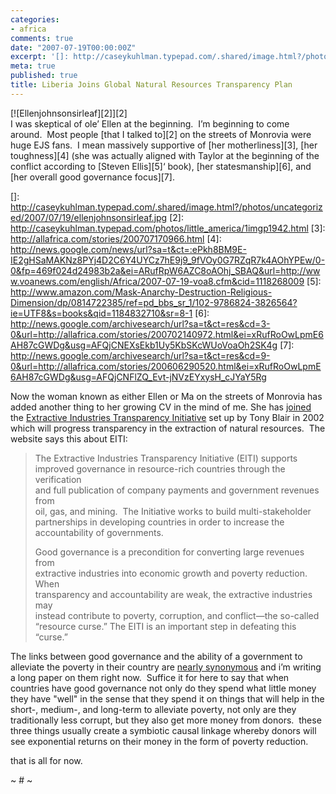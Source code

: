 ```yaml
---
categories:
- africa
comments: true
date: "2007-07-19T00:00:00Z"
excerpt: '[]: http://caseykuhlman.typepad.com/.shared/image.html?/photos/uncategorized/2007/07/19/ellenjohnsonsirleaf.jpg'
meta: true
published: true
title: Liberia Joins Global Natural Resources Transparency Plan
---
```


[![Ellenjohnsonsirleaf][2]][2]  
I was skeptical of ole’ Ellen at the beginning.  I’m beginning to come around.  Most people [that I talked to][2] on the streets of Monrovia were huge EJS fans.  I mean massively supportive of [her motherliness][3], [her toughness][4] (she was actually aligned with Taylor at the beginning of the conflict according to [Steven Ellis][5]‘ book), [her statesmanship][6], and [her overall good governance focus][7].  

 []: http://caseykuhlman.typepad.com/.shared/image.html?/photos/uncategorized/2007/07/19/ellenjohnsonsirleaf.jpg
 [2]: http://caseykuhlman.typepad.com/photos/little_america/1imgp1942.html
 [3]: http://allafrica.com/stories/200707170966.html
 [4]: http://news.google.com/news/url?sa=t&ct=:ePkh8BM9E-IE2gHSaMAKNz8PYj4D2C6Y4UYCz7hE9j9_9fVOy0G7RZqR7k4AOhYPEw/0-0&fp=469f024d24983b2a&ei=ARufRpW6AZC8oAOhj_SBAQ&url=http://www.voanews.com/english/Africa/2007-07-19-voa8.cfm&cid=1118268009
 [5]: http://www.amazon.com/Mask-Anarchy-Destruction-Religious-Dimension/dp/0814722385/ref=pd_bbs_sr_1/102-9786824-3826564?ie=UTF8&s=books&qid=1184832710&sr=8-1
 [6]: http://news.google.com/archivesearch/url?sa=t&ct=res&cd=3-0&url=http://allafrica.com/stories/200702140972.html&ei=xRufRoOwLpmE6AH87cGWDg&usg=AFQjCNEXsEkb1Uy5KbSKcWUoVoaOh2SK4g
 [7]: http://news.google.com/archivesearch/url?sa=t&ct=res&cd=9-0&url=http://allafrica.com/stories/200606290520.html&ei=xRufRoOwLpmE6AH87cGWDg&usg=AFQjCNFlZQ_Evt-jNVzEYxysH_cJYaY5Rg

Now the woman known as either Ellen or Ma on the streets of Monrovia has added another thing to her growing CV in the mind of me. She has [joined][8] the [Extractive Industries Transparency Initiative][9] set up by Tony Blair in 2002 which will progress transparency in the extraction of natural resources.  The website says this about EITI:

 [8]: http://africa.reuters.com/wire/news/usnL18112308.html "News | Africa - Reuters.com"
 [9]: http://www.eitransparency.org/

> The Extractive Industries Transparency Initiative (EITI) supports  
> improved governance in resource-rich countries through the verification  
> and full publication of company payments and government revenues from  
> oil, gas, and mining.  The Initiative works to build multi-stakeholder  
> partnerships in developing countries in order to increase the  
> accountability of governments.
> 
> Good governance is a precondition for converting large revenues from  
> extractive industries into economic growth and poverty reduction. When  
> transparency and accountability are weak, the extractive industries may  
> instead contribute to poverty, corruption, and conflict—the so-called  
> “resource curse.” The EITI is an important step in defeating this  
> “curse.”

The links between good governance and the ability of a government to alleviate the poverty in their country are [nearly synonymous][10] and i’m writing a long paper on them right now.  Suffice it for here to say that when countries have good governance not only do they spend what little money they have "well" in the sense that they spend it on things that will help in the short-, medium-, and long-term to alleviate poverty, not only are they traditionally less corrupt, but they also get more money from donors.  these three things usually create a symbiotic causal linkage whereby donors will see exponential returns on their money in the form of poverty reduction.  

 [10]: http://www.typepad.com/t/trackback/2401758/20081356

that is all for now.

~ # ~